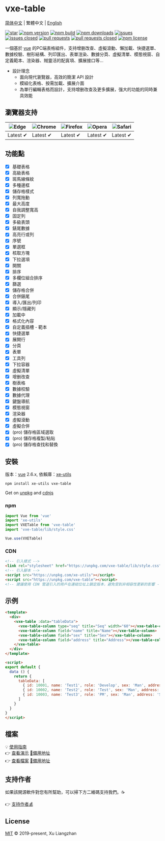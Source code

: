 # vxe-table

[简体中文](README.md) | 繁體中文 | [English](README.en.md)  

[![star](https://gitee.com/xuliangzhan_admin/vxe-table/badge/star.svg?theme=gvp)](https://gitee.com/xuliangzhan_admin/vxe-table/stargazers)
[![npm version](https://img.shields.io/npm/v/vxe-table.svg?style=flat-square)](https://www.npmjs.com/package/vxe-table)
[![npm build](https://travis-ci.com/x-extends/vxe-table.svg?branch=master)](https://travis-ci.com/x-extends/vxe-table)
[![npm downloads](https://img.shields.io/npm/dt/vxe-table.svg?style=flat-square)](https://npm-stat.com/charts.html?package=vxe-table)
[![issues](https://img.shields.io/github/issues/x-extends/vxe-table.svg)](https://github.com/x-extends/vxe-table/issues)
[![issues closed](https://img.shields.io/github/issues-closed/x-extends/vxe-table.svg)](https://github.com/x-extends/vxe-table/issues?q=is%3Aissue+is%3Aclosed)
[![pull requests](https://img.shields.io/github/issues-pr/x-extends/vxe-table.svg)](https://github.com/x-extends/vxe-table/pulls)
[![pull requests closed](https://img.shields.io/github/issues-pr-closed/x-extends/vxe-table.svg)](https://github.com/x-extends/vxe-table/pulls?q=is%3Apr+is%3Aclosed)
[![npm license](https://img.shields.io/github/license/mashape/apistatus.svg)](LICENSE)

一個基於 [vue](https://www.npmjs.com/package/vue) 的PC端表格組件，支持增删改查、虛擬滾動、懶加載、快捷選單、數據校驗、樹形結構、列印匯出、表單渲染、數據分頁、虛擬清單、模態視窗、自定義範本、渲染器、賊靈活的配寘項、擴展接口等…

* 設計理念
  * 面向現代瀏覽器，高效的簡潔 API 設計
  * 模組化表格、按需加載、擴展介面
  * 為單行編輯表格而設計，支持增删改查及更多擴展，强大的功能的同時兼具效能

## 瀏覽器支持

![Edge](https://raw.github.com/alrra/browser-logos/master/src/edge/edge_48x48.png) | ![Chrome](https://raw.github.com/alrra/browser-logos/master/src/chrome/chrome_48x48.png) | ![Firefox](https://raw.github.com/alrra/browser-logos/master/src/firefox/firefox_48x48.png) | ![Opera](https://raw.github.com/alrra/browser-logos/master/src/opera/opera_48x48.png) | ![Safari](https://raw.github.com/alrra/browser-logos/master/src/safari/safari_48x48.png)
--- | --- | --- | --- | --- |
Latest ✔ | Latest ✔ | Latest ✔ | Latest ✔ | Latest ✔ |

## 功能點

* [x] 基礎表格
* [x] 高級表格
* [x] 斑馬線條紋
* [x] 多種邊框
* [x] 儲存格樣式
* [x] 列寬拖動
* [x] 最大高度
* [x] 自我調整寬高
* [x] 固定列
* [x] 多級表頭
* [x] 錶尾數據
* [x] 高亮行或列
* [x] 序號
* [x] 單選框
* [x] 核取方塊
* [x] 下拉選項
* [x] 開關
* [x] 排序
* [x] 多欄位組合排序
* [x] 篩選
* [x] 儲存格合併
* [x] 合併錶尾
* [x] 導入/匯出/列印
* [x] 顯示/隱藏列
* [x] 加載中
* [x] 格式化內容
* [x] 自定義插槽 - 範本
* [x] 快捷選單
* [x] 展開行
* [x] 分頁
* [x] 表單
* [x] 工具列
* [x] 下拉容器
* [x] 虛擬清單
* [x] 增删改查
* [x] 樹表格
* [x] 數據校驗
* [x] 數據代理
* [x] 鍵盤導航
* [x] 模態視窗
* [x] 渲染器
* [x] 虛擬滾動
* [x] 虛擬合併
* [x] (pro) 儲存格區域選取
* [x] (pro) 儲存格複製/粘貼
* [x] (pro) 儲存格查找和替換

## 安裝

版本：[vue](https://www.npmjs.com/package/vue) 2.6.x, 依賴庫：[xe-utils](https://www.npmjs.com/package/xe-utils)

```shell
npm install xe-utils vxe-table
```

Get on [unpkg](https://unpkg.com/vxe-table/) and [cdnjs](https://cdn.jsdelivr.net/npm/vxe-table/)

### npm

```javascript
import Vue from 'vue'
import 'xe-utils'
import VXETable from 'vxe-table'
import 'vxe-table/lib/style.css'

Vue.use(VXETable)
```

### CDN

```HTML
<!-- 引入樣式 -->
<link rel="stylesheet" href="https://unpkg.com/vxe-table/lib/style.css">
<!-- 引入腳本 -->
<script src="https://unpkg.com/xe-utils"></script>
<script src="https://unpkg.com/vxe-table"></script>
<!-- 建議使用 CDN 管道引入的用戶在連結位址上鎖定版本，避免受到非相容性更新的影響 -->
```

## 示例

```html
<template>
  <div>
    <vxe-table :data="tableData">
      <vxe-table-column type="seq" title="Seq" width="60"></vxe-table-column>
      <vxe-table-column field="name" title="Name"></vxe-table-column>
      <vxe-table-column field="sex" title="Sex"></vxe-table-column>
      <vxe-table-column field="address" title="Address"></vxe-table-column>
    </vxe-table>
  </div>
</template>

<script>
export default {
  data () {
    return {
      tableData: [
        { id: 10001, name: 'Test1', role: 'Develop', sex: 'Man', address: 'Shenzhen' },
        { id: 10002, name: 'Test2', role: 'Test', sex: 'Man', address: 'Guangzhou' },
        { id: 10003, name: 'Test3', role: 'PM', sex: 'Man', address: 'Shanghai' }
      ]
    }
  }
}
</script>
```

## 檔案

💡 [使用指南](https://github.com/xuliangzhan/vxe-table-demo)  
👉 [查看演示](https://xuliangzhan_admin.gitee.io/vxe-table/#/table/base/basic) [👀備用地址](https://x-extends.github.io/vxe-table/#/table/base/basic)  
👉 [查看檔案](https://xuliangzhan_admin.gitee.io/vxe-table/#/table/api) [👀備用地址](https://x-extends.github.io/vxe-table/#/table/api)

## 支持作者

如果該開源軟件對您有所幫助，可以掃下方二維碼支持我們。☕  

👉 [支持作者💰](https://xuliangzhan_admin.gitee.io/vxe-table/#/donation/api)  

## License

[MIT](LICENSE) © 2019-present, Xu Liangzhan

